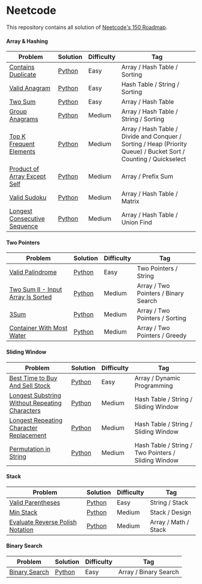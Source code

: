 # Neetcode

This repository contains all solution of [Neetcode's 150 Roadmap](https://neetcode.io/roadmap/).

#### Array & Hashing
| Problem | Solution | Difficulty | Tag |
| - | - | - | - |
| [Contains Duplicate](https://leetcode.com/problems/contains-duplicate/) | [Python](https://github.com/craftzmask/neetcode/blob/main/array_hashing/contains_duplicate.py) | Easy | Array / Hash Table / Sorting |
| [Valid Anagram](https://leetcode.com/problems/valid-anagram/) | [Python](https://github.com/craftzmask/neetcode/blob/main/array_hashing/valid_anagram.py) | Easy | Hash Table / String / Sorting |
| [Two Sum](https://leetcode.com/problems/two-sum/) | [Python](https://github.com/craftzmask/neetcode/blob/main/array_hashing/two_sum.py) | Easy | Array / Hash Table |
| [Group Anagrams](https://leetcode.com/problems/group-anagrams/) | [Python](https://github.com/craftzmask/neetcode/blob/main/array_hashing/group_anagrams.py) | Medium | Array / Hash Table / String / Sorting |
| [Top K Frequent Elements](https://leetcode.com/problems/top-k-frequent-elements/) | [Python](https://github.com/craftzmask/neetcode/blob/main/array_hashing/top_k_frequent_elements.py) | Medium | Array / Hash Table / Divide and Conquer / Sorting / Heap (Priority Queue) / Bucket Sort / Counting / Quickselect |
| [Product of Array Except Self](https://leetcode.com/problems/product-of-array-except-self/) | [Python](https://github.com/craftzmask/neetcode/blob/main/array_hashing/product_of_array_except_self.py) | Medium | Array / Prefix Sum |
| [Valid Sudoku](https://leetcode.com/problems/valid-sudoku/) | [Python](https://github.com/craftzmask/neetcode/blob/main/array_hashing/valid_sudoku.py) | Medium | Array / Hash Table / Matrix |
| [Longest Consecutive Sequence](https://leetcode.com/problems/longest-consecutive-sequence/) | [Python](https://github.com/craftzmask/neetcode/blob/main/array_hashing/longest_consecutive_sequence.py) | Medium | Array / Hash Table / Union Find |

#### Two Pointers
| Problem | Solution | Difficulty | Tag |
| - | - | - | - |
| [Valid Palindrome](https://leetcode.com/problems/valid-palindrome/) | [Python](https://github.com/craftzmask/neetcode/blob/main/two_pointers/valid_palindrome.py) | Easy | Two Pointers / String |
| [Two Sum II - Input Array Is Sorted](https://leetcode.com/problems/two-sum-ii-input-array-is-sorted/) | [Python](https://github.com/craftzmask/neetcode/blob/main/two_pointers/two_sum_ii_input_array_is_sorted.py) | Medium | Array / Two Pointers / Binary Search |
| [3Sum](https://leetcode.com/problems/3sum/) | [Python](https://github.com/craftzmask/neetcode/blob/main/two_pointers/3_sum.py) | Medium | Array / Two Pointers / Sorting |
| [Container With Most Water](https://leetcode.com/problems/container-with-most-water/) | [Python](https://github.com/craftzmask/neetcode/blob/main/two_pointers/container_with_most_water.py) | Medium | Array / Two Pointers / Greedy |

#### Sliding Window
| Problem | Solution | Difficulty | Tag |
| - | - | - | - |
| [Best Time to Buy And Sell Stock](https://leetcode.com/problems/best-time-to-buy-and-sell-stock/) | [Python](https://github.com/craftzmask/neetcode/blob/main/sliding_window/best_time_to_buy_and_sell_stock.py) | Easy | Array / Dynamic Programming |
| [Longest Substring Without Repeating Characters](https://leetcode.com/problems/longest-substring-without-repeating-characters/) | [Python](https://github.com/craftzmask/neetcode/blob/main/sliding_window/longest_substring_without_repeating_characters.py) | Medium | Hash Table / String / Sliding Window |
| [Longest Repeating Character Replacement](https://leetcode.com/problems/longest-repeating-character-replacement/) | [Python](https://github.com/craftzmask/neetcode/blob/main/sliding_window/longest_repeating_character_replacement.py) | Medium | Hash Table / String / Sliding Window |
| [Permutation in String](https://leetcode.com/problems/permutation-in-string/) | [Python](https://github.com/craftzmask/neetcode/blob/main/sliding_window/permutation_in_string.py) | Medium | Hash Table / String / Two Pointers / Sliding Window |

#### Stack
| Problem | Solution | Difficulty | Tag |
| - | - | - | - |
| [Valid Parentheses](https://leetcode.com/problems/valid-parentheses/) | [Python](https://github.com/craftzmask/neetcode/blob/main/stack/valid_parentheses.py) | Easy | String / Stack |
| [Min Stack](https://leetcode.com/problems/min-stack/) | [Python](https://github.com/craftzmask/neetcode/blob/main/stack/min_stack.py) | Medium | Stack / Design |
| [Evaluate Reverse Polish Notation](https://leetcode.com/problems/evaluate-reverse-polish-notation/) | [Python](https://github.com/craftzmask/neetcode/blob/main/stack/evaluate_reverse_polish_notation.py) | Medium | Array / Math / Stack |

#### Binary Search
| Problem | Solution | Difficulty | Tag |
| - | - | - | - |
| [Binary Search](https://leetcode.com/problems/binary-search/) | [Python](https://github.com/craftzmask/neetcode/blob/main/binary_search/binary_search.py) | Easy | Array / Binary Search |